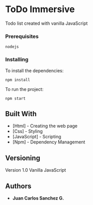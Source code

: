 # ToDo Immersive

Todo list created with vanilla JavaScript

### Prerequisites

```
nodejs
```

### Installing

To install the dependencies:

```
npm install
```

To run the project:

```
npm start
```

## Built With

* [Html] - Creating the web page
* [Css] - Styling
* [JavaScript] - Scripting
* [Npm] - Dependency Management

## Versioning

Version 1.0 Vanilla JavaScript

## Authors

* **Juan Carlos Sanchez G.**

